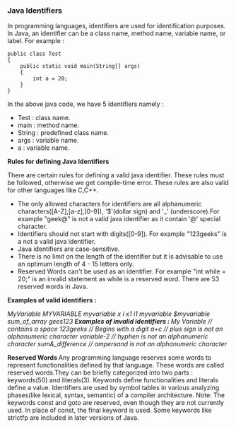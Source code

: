 ### Java Identifiers

In programming languages, identifiers are used for identification purposes. In Java, an identifier can be a class name, method name, variable name, or label. For example :

```
public class Test
{
    public static void main(String[] args)
    {
        int a = 20;
    }
}
```

In the above java code, we have 5 identifiers namely :

<ul>
<li>Test : class name.</li>
<li>main : method name.</li>
<li>String : predefined class name.</li>
<li>args : variable name.</li>
<li>a : variable name.</li>
</ul>
<b>Rules for defining Java Identifiers </b>

There are certain rules for defining a valid java identifier. These rules must be followed, otherwise we get compile-time error. These rules are also valid for other languages like C,C++.

<ul>
<li>The only allowed characters for identifiers are all alphanumeric characters([A-Z],[a-z],[0-9]), '$'(dollar sign) and '_' (underscore).For example "geek@" is not a valid java identifier as it contain '@' special character.</li>
<li>Identifiers should not start with digits([0-9]). For example "123geeks" is a not a valid java identifier.</li>
<li>Java identifiers are case-sensitive.</li>
<li>There is no limit on the length of the identifier but it is advisable to use an optimum length of 4 - 15 letters only.</li>
<li>Reserved Words can't be used as an identifier. For example "int while = 20;" is an invalid statement as while is a reserved word. There are 53 reserved words in Java.</li>
</ul>
<b>Examples of valid identifiers : </b>

<em>MyVariable
MYVARIABLE
myvariable
x
i
x1
i1
_myvariable
$myvariable
sum_of_array
gees123
</em>
<b>Examples of invalid identifiers : </b>
<em> My Variable // contains a space
123geeks // Begins with a digit
a+c // plus sign is not an alphanumeric character
variable-2 // hyphen is not an alphanumeric character
sum_&\_difference // ampersand is not an alphanumeric character</em>

<b>Reserved Words </b>
Any programming language reserves some words to represent functionalities defined by that language. These words are called reserved words.They can be briefly categorized into two parts : keywords(50) and literals(3). Keywords define functionalities and literals define a value. Identifiers are used by symbol tables in various analyzing phases(like lexical, syntax, semantic) of a compiler architecture.
<imp>Note: The keywords const and goto are reserved, even though they are not currently used. In place of const, the final keyword is used. Some keywords like strictfp are included in later versions of Java. </imp>
    